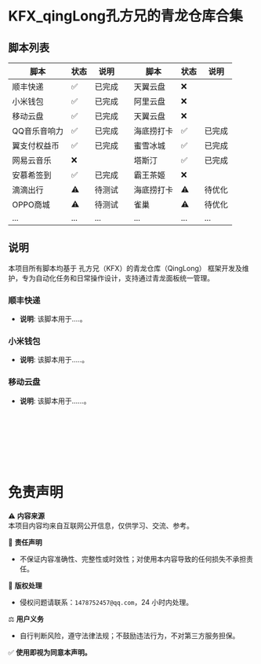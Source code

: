 # KFX_qingLong孔方兄的青龙仓库合集

## 脚本列表


| 脚本       | 状态 | 说明     |     | 脚本       | 状态 | 说明     | 
|------------|------|----------|------|------------|------|------------|
| 顺丰快递   | ✅   | 已完成   |      | 天翼云盘   | ❌   |      |
| 小米钱包   | ✅   | 已完成   |      | 阿里云盘   | ❌   |      |
| 移动云盘   | ✅   | 已完成   |      | 天翼云盘   | ❌   |      |
| QQ音乐音响力   | ✅   | 已完成   |      | 海底捞打卡   | ✅   |  已完成  |
| 翼支付权益币   | ✅   | 已完成   |      | 蜜雪冰城   | ✅   |  已完成  |
| 网易云音乐   | ❌   |    |              |  塔斯汀  | ✅   |  已完成  |
| 安慕希签到   | ✅   | 已完成   |      | 霸王茶姬   | ❌   |      |
| 滴滴出行   | ⚠️   | 待测试   |      | 海底捞打卡   | ⚠️   | 待优化     |
| OPPO商城   | ⚠️   | 待测试   |      | 雀巢   | ⚠️   | 待优化     |
| ...        | ...  | ...      |      | ...        | ...  | ...        |


## 说明

本项目所有脚本均基于 孔方兄（KFX）的青龙仓库（QingLong） 框架开发及维护，专为自动化任务和日常操作设计，支持通过青龙面板统一管理。
### 顺丰快递
- **说明**: 该脚本用于....。

### 小米钱包
- **说明**: 该脚本用于.....。

### 移动云盘
- **说明**: 该脚本用于......。



<br><br>
<br><br>
<br><br>


# 免责声明

⚠️ **内容来源**  
本项目内容均来自互联网公开信息，仅供学习、交流、参考。

📌 **责任声明**  
- 不保证内容准确性、完整性或时效性；对使用本内容导致的任何损失不承担责任。

📧 **版权处理**  
- 侵权问题请联系：`1478752457@qq.com`，24 小时内处理。

⚖️ **用户义务**  
- 自行判断风险，遵守法律法规；不鼓励违法行为，不对第三方服务担保。

✅ **使用即视为同意本声明。**
